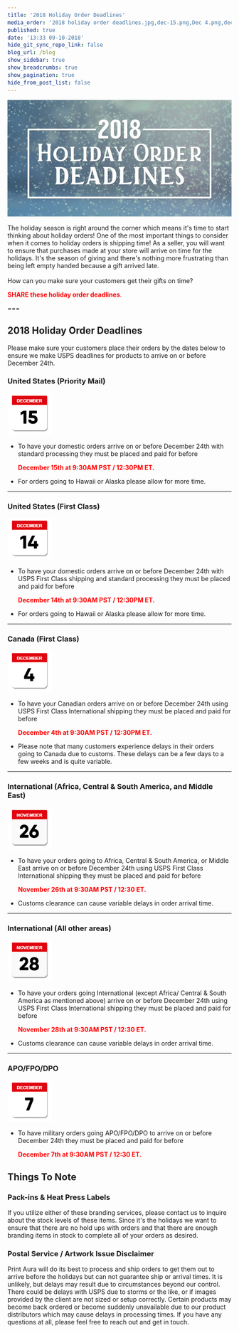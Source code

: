 ```yaml
---
title: '2018 Holiday Order Deadlines'
media_order: '2018 holiday order deadlines.jpg,dec-15.png,Dec 4.png,dec 15.png,dec 7.png,nov 28.png,nov 26.png'
published: true
date: '13:33 09-10-2018'
hide_git_sync_repo_link: false
blog_url: /blog
show_sidebar: true
show_breadcrumbs: true
show_pagination: true
hide_from_post_list: false
---
```


![](2018%20holiday%20order%20deadlines.jpg)

The holiday season is right around the corner which means it's time to start thinking about holiday orders! One of the most important things to consider when it comes to holiday orders is shipping time! As a seller, you will want to ensure that purchases made at your store will arrive on time for the holidays. It's the season of giving and there's nothing more frustrating than being left empty handed because a gift arrived late.
<br><br>
How can you make sure your customers get their gifts on time? <p style="color:red">**SHARE these holiday order deadlines**.</p>

===

## 2018 Holiday Order Deadlines

Please make sure your customers place their orders by the dates below to ensure we make USPS deadlines for products to arrive on or before December 24th.

### United States (Priority Mail)
![](dec-15.png)<br>
* To have your domestic orders arrive on or before December 24th with standard processing they must be placed and paid for before <p style="color:red">**December 15th at 9:30AM PST / 12:30PM ET.**</p>
* For orders going to Hawaii or Alaska please allow for more time.

----------------------------------------------------------------

### United States (First Class)
![](dec%2015.png)<br>
* To have your domestic orders arrive on or before December 24th with USPS First Class shipping and standard processing they must be placed and paid for before <p style="color:red"> **December 14th at 9:30AM PST / 12:30PM ET.**</p>
* For orders going to Hawaii or Alaska please allow for more time.

----------------------------------------------------------------

### Canada (First Class)
![](Dec%204.png)<br>
* To have your Canadian orders arrive on or before December 24th using USPS First Class International shipping they must be placed and paid for before <p style="color:red">**December 4th at 9:30AM PST / 12:30PM ET.**</p>
* Please note that many customers experience delays in their orders going to Canada due to customs. These delays can be a few days to a few weeks and is quite variable.

----------------------------------------------------------------

### International (Africa, Central & South America, and Middle East)
![](nov%2026.png)<br>
* To have your orders going to Africa, Central & South America, or Middle East arrive on or before December 24th using USPS First Class International shipping they must be placed and paid for before **<p style="color:red">November 26th at 9:30AM PST / 12:30 ET.</p>**
* Customs clearance can cause variable delays in order arrival time.

----------------------------------------------------------------
 
### International (All other areas)
![](nov%2028.png)<br>
* To have your orders going International (except Africa/ Central & South America as mentioned above) arrive on or before December 24th using USPS First Class International shipping they must be placed and paid for before **<p style="color:red">November 28th at 9:30AM PST / 12:30 ET.</p>**
* Customs clearance can cause variable delays in order arrival time.

----------------------------------------------------------------

### APO/FPO/DPO
![](dec%207.png)<br>
* To have military orders going APO/FPO/DPO to arrive on or before December 24th they must be placed and paid for before <p style="color:red">**December 7th at 9:30AM PST / 12:30 ET.**</p> 
 
## Things To Note
### Pack-ins & Heat Press Labels
If you utilize either of these branding services, please contact us to inquire about the stock levels of these items. Since it's the holidays we want to ensure that there are no hold ups with orders and that there are enough branding items in stock to complete all of your orders as desired. 

### Postal Service / Artwork Issue Disclaimer
Print Aura will do its best to process and ship orders to get them out to arrive before the holidays but can not guarantee ship or arrival times. It is unlikely, but delays may result due to circumstances beyond our control. There could be delays with USPS due to storms or the like, or if images provided by the client are not sized or setup correctly. Certain products may become back ordered or become suddenly unavailable due to our product distributors which may cause delays in processing times. If you have any questions at all, please feel free to reach out and get in touch. 

